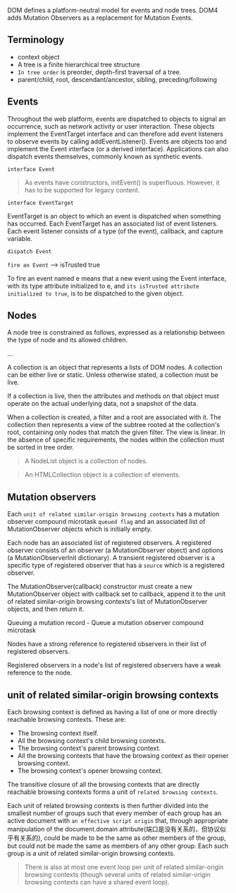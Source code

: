 DOM defines a platform-neutral model for events and node trees.
DOM4 adds Mutation Observers as a replacement for Mutation Events.

## Terminology

- context object
- A tree is a finite hierarchical tree structure
- `In tree order` is preorder, depth-first traversal of a tree.
- parent/child, root, descendant/ancestor, sibling, preceding/following

## Events

Throughout the web platform,
events are dispatched to objects to signal an occurrence, such as network activity or user interaction.
These objects implement the EventTarget interface and can therefore add event listeners to observe events by calling addEventListener().
Events are objects too and implement the Event interface (or a derived interface).
Applications can also dispatch events themselves, commonly known as synthetic events.

`interface Event`

> As events have constructors, initEvent() is superfluous.
> However, it has to be supported for legacy content.

`interface EventTarget`

EventTarget is an object to which an event is dispatched when something has occurred.
Each EventTarget has an associated list of event listeners.
Each event listener consists of a type (of the event), callback, and capture variable.

`dispatch Event`

`fire an Event` --> isTrusted true

To fire an event named e means that a new event using the Event interface,
with its type attribute initialized to e, and `its isTrusted attribute initialized to true`,
is to be dispatched to the given object.

## Nodes

A node tree is constrained as follows, expressed as a relationship between the type of node and its allowed children.

...

A collection is an object that represents a lists of DOM nodes.
A collection can be either live or static. Unless otherwise stated, a collection must be live.

If a collection is live, then the attributes and methods on that object must operate on the actual underlying data, not a snapshot of the data.

When a collection is created, a filter and a root are associated with it.
The collection then represents a view of the subtree rooted at the collection's root, containing only nodes that match the given filter.
The view is linear. In the absence of specific requirements, the nodes within the collection must be sorted in tree order.

> A NodeList object is a collection of nodes.

> An HTMLCollection object is a collection of elements.

## Mutation observers

Each `unit of related similar-origin browsing contexts` has a mutation observer compound microtask `queued flag`
and an associated list of MutationObserver objects which is initially empty.

Each node has an associated list of registered observers.
A registered observer consists of an observer (a MutationObserver object) and options (a MutationObserverInit dictionary).
A transient registered observer is a specific type of registered observer that has a `source` which is a registered observer.

The MutationObserver(callback) constructor must create a new MutationObserver object with callback set to callback,
append it to the unit of related similar-origin browsing contexts's list of MutationObserver objects, and then return it.

Queuing a mutation record
    - Queue a mutation observer compound microtask

Nodes have a strong reference to registered observers in their list of registered observers.

Registered observers in a node's list of registered observers have a weak reference to the node.

## unit of related similar-origin browsing contexts

Each browsing context is defined as having a list of one or more directly reachable browsing contexts. These are:
- The browsing context itself.
- All the browsing context's child browsing contexts.
- The browsing context's parent browsing context.
- All the browsing contexts that have the browsing context as their opener browsing context.
- The browsing context's opener browsing context.

The transitive closure of all the browsing contexts that are directly reachable browsing contexts forms a unit of `related browsing contexts`.

Each unit of related browsing contexts is then further divided into the smallest number of groups
such that every member of each group has an active document with `an effective script origin` that,
through appropriate manipulation of the document.domain attribute(端口是没有关系的，但协议似乎有关系的),
could be made to be the same as other members of the group,
but could not be made the same as members of any other group.
Each such group is a unit of related similar-origin browsing contexts.

> There is also at most one event loop per unit of related similar-origin browsing contexts (though several units of related similar-origin browsing contexts can have a shared event loop).